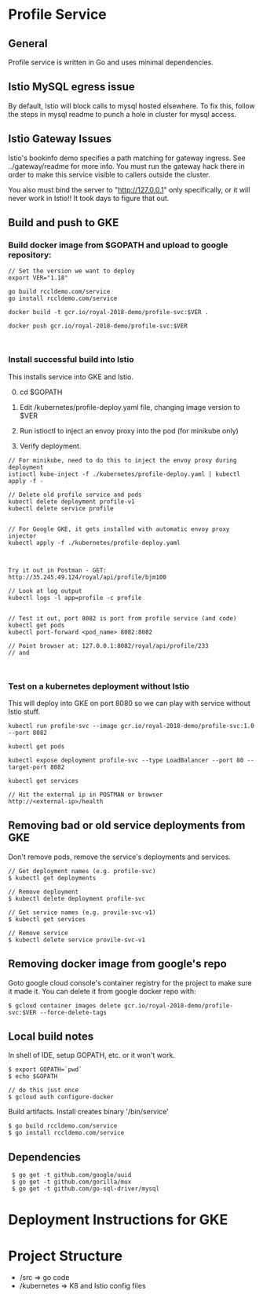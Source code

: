 # Profile Service

## General
Profile service is written in Go and uses minimal dependencies.

## Istio MySQL egress issue
By default, Istio will block calls to mysql hosted elsewhere.
To fix this, follow the steps in mysql readme to punch a hole in
cluster for mysql access. 

## Istio Gateway Issues

Istio's bookinfo demo specifies a path matching for gateway ingress.
See ../gateway/readme for more info. You must run the 
gateway hack there in order to make this service visible to 
callers outside the cluster.

You also must bind the server to "http://127.0.0.1" only
specifically, or it will never work in Istio!! It took days to figure
that out.


## Build and push to GKE



### Build docker image from $GOPATH and upload to google repository:
```
// Set the version we want to deploy
export VER="1.18"

go build rccldemo.com/service
go install rccldemo.com/service

docker build -t gcr.io/royal-2018-demo/profile-svc:$VER .

docker push gcr.io/royal-2018-demo/profile-svc:$VER



```

### Install successful build into Istio
This installs service into GKE and Istio.

0. cd $GOPATH

1. Edit /kubernetes/profile-deploy.yaml file, changing image version to $VER

2. Run istioctl to inject an envoy proxy into the pod (for minikube only)

3. Verify deployment. 


```
// For minikube, need to do this to inject the envoy proxy during deployment
istioctl kube-inject -f ./kubernetes/profile-deploy.yaml | kubectl apply -f -

// Delete old profile service and pods
kubectl delete deployment profile-v1 
kubectl delete service profile


// For Google GKE, it gets installed with automatic envoy proxy injector
kubectl apply -f ./kubernetes/profile-deploy.yaml



Try it out in Postman - GET: 
http://35.245.49.124/royal/api/profile/bjm100

// Look at log output
kubectl logs -l app=profile -c profile


// Test it out, port 8082 is port from profile service (and code)
kubectl get pods
kubectl port-forward <pod_name> 8082:8082  

// Point browser at: 127.0.0.1:8082/royal/api/profile/233
// and 



```

### Test on a kubernetes deployment without Istio
This will deploy into GKE on port 8080 so we can play with service without
Istio stuff. 

```
kubectl run profile-svc --image gcr.io/royal-2018-demo/profile-svc:1.0 --port 8082

kubectl get pods

kubectl expose deployment profile-svc --type LoadBalancer --port 80 --target-port 8082
 
kubectl get services

// Hit the external ip in POSTMAN or browser
http://<external-ip>/health

```

## Removing bad or old service deployments from GKE

Don't remove pods, remove the service's deployments and services.
```
// Get deployment names (e.g. profile-svc)
$ kubectl get deployments

// Remove deployment
$ kubectl delete deployment profile-svc

// Get service names (e.g. provile-svc-v1)
$ kubectl get services

// Remove service
$ kubectl delete service provile-svc-v1
```

## Removing docker image from google's repo
Goto google cloud console's container registry for the project 
to make sure it made it. You can delete it from google docker repo with: 
```
$ gcloud container images delete gcr.io/royal-2018-demo/profile-svc:$VER --force-delete-tags
```

## Local build notes

In shell of IDE, setup GOPATH, etc. or it won't work.
```
$ export GOPATH=`pwd`
$ echo $GOPATH

// do this just once
$ gcloud auth configure-docker
```

Build artifacts. Install creates binary '/bin/service'
```
$ go build rccldemo.com/service
$ go install rccldemo.com/service

```

## Dependencies
```
 $ go get -t github.com/google/uuid
 $ go get -t github.com/gorilla/mux
 $ go get -t github.com/go-sql-driver/mysql

```

# Deployment Instructions for GKE

# Project Structure
- /src => go code
- /kubernetes => K8 and Istio config files
